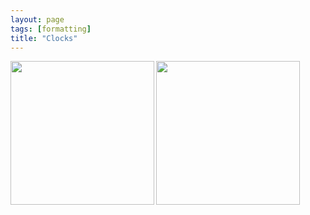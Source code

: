 ```yaml
---
layout: page
tags: [formatting]
title: "Clocks"
---
```



<a href="url"><img src="http://gtendas.github.io/orologi/carriage1.jpg" align="left" width="230" ></a>  <a href="url"><img src="http://gtendas.github.io/orologi/carriageold1.jpg" align="left" width="230" ></a>  

